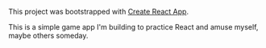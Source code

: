 This project was bootstrapped with [Create React App](https://github.com/facebookincubator/create-react-app).

This is a simple game app I'm building to practice React and amuse myself, maybe others someday.
